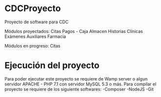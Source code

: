 # CDCProyecto
Proyecto de software para CDC

Módulos proyectados:
Citas
Pagos - Caja
Almacen
Historias Clínicas
Exámenes Auxiliares
Farmacia

Módulos en progreso:
Citas

# Ejecución del proyecto
Para poder ejecutar este proyecto se requiere de Wamp server o algun servidor APACHE - PHP 7.1 con servidor MySQL 5.3 o más.
Para compilar el proyecto se requiere de los siguiente softwares:
-Composer
-NodeJS
-Git

